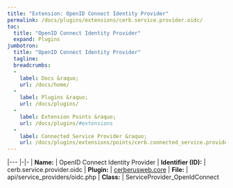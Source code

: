 ```yaml
---
title: "Extension: OpenID Connect Identity Provider"
permalink: /docs/plugins/extensions/cerb.service.provider.oidc/
toc:
  title: "OpenID Connect Identity Provider"
  expand: Plugins
jumbotron:
  title: "OpenID Connect Identity Provider"
  tagline: 
  breadcrumbs:
  -
    label: Docs &raquo;
    url: /docs/home/
  -
    label: Plugins &raquo;
    url: /docs/plugins/
  -
    label: Extension Points &raquo;
    url: /docs/plugins/#extensions
  -
    label: Connected Service Provider &raquo;
    url: /docs/plugins/extensions/points/cerb.connected_service.provider
---
```


|---
|-|-
| **Name:** | OpenID Connect Identity Provider
| **Identifier (ID):** | cerb.service.provider.oidc
| **Plugin:** | [cerberusweb.core](/docs/plugins/cerberusweb.core/)
| **File:** | api/service_providers/oidc.php
| **Class:** | ServiceProvider_OpenIdConnect

